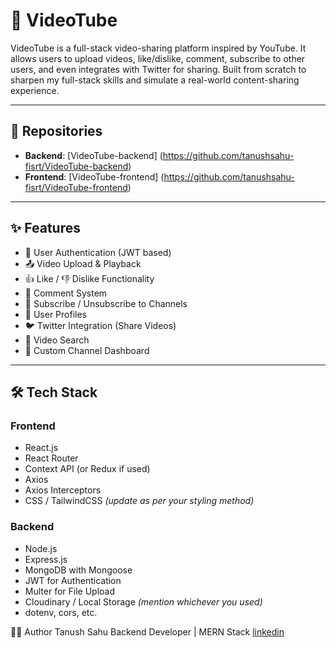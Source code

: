 # 🎥 VideoTube

VideoTube is a full-stack video-sharing platform inspired by YouTube. It allows users to upload videos, like/dislike, comment, subscribe to other users, and even integrates with Twitter for sharing. Built from scratch to sharpen my full-stack skills and simulate a real-world content-sharing experience.

---
## 🔗 Repositories
- **Backend**: [VideoTube-backend] (https://github.com/tanushsahu-fisrt/VideoTube-backend)
- **Frontend**: [VideoTube-frontend] (https://github.com/tanushsahu-fisrt/VideoTube-frontend)

---

## ✨ Features
- 🔐 User Authentication (JWT based)
- 📤 Video Upload & Playback
- 👍 Like / 👎 Dislike Functionality
- 💬 Comment System
- 🔔 Subscribe / Unsubscribe to Channels
- 🧑 User Profiles
- 🐦 Twitter Integration (Share Videos)
- 🔎 Video Search
- 📄 Custom Channel Dashboard

---

## 🛠️ Tech Stack

### Frontend
- React.js
- React Router
- Context API (or Redux if used)
- Axios
- Axios Interceptors
- CSS / TailwindCSS *(update as per your styling method)*

### Backend
- Node.js
- Express.js
- MongoDB with Mongoose
- JWT for Authentication
- Multer for File Upload
- Cloudinary / Local Storage *(mention whichever you used)*
- dotenv, cors, etc.

🙋‍♂️ Author
Tanush Sahu
Backend Developer | MERN Stack
<a href= "https://www.linkedin.com/in/tanush-sahu-8a8a1222a/">linkedin</a>
